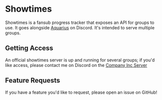 # Showtimes

Showtimes is a fansub progress tracker that exposes an API for groups to use. It goes alongside [Aquarius](https://github.com/IanMitchell/aquarius) on Discord. It's intended to serve multiple groups.

## Getting Access

An official showtimes server is up and running for several groups; if you'd like access, please contact me on Discord on the [Company Inc Server](http://discord.companyinc.company)

## Feature Requests

If you have a feature you'd like to request, please open an issue on GitHub!
